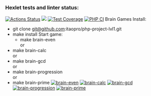 ### Hexlet tests and linter status:
[![Actions Status](https://github.com/itaopro/php-project-lvl1/workflows/hexlet-check/badge.svg)](https://github.com/itaopro/php-project-lvl1/actions)
<a href="https://codeclimate.com/github/itaopro/php-project-lvl1/maintainability"><img src="https://api.codeclimate.com/v1/badges/a99a88d28ad37a79dbf6/maintainability" /></a>
[![Test Coverage](https://api.codeclimate.com/v1/badges/a99a88d28ad37a79dbf6/test_coverage)](https://codeclimate.com/github/itaopro/php-project-lvl1/code)
[![PHP CI](https://github.com/itaopro/php-project-lvl1/actions/workflows/workflow.yml/badge.svg)](https://github.com/itaopro/php-project-lvl1/actions/workflows/workflow.yml)
 Brain Games Install:
 - git clone git@github.com:itaopro/php-project-lvl1.git
 - make install
  Start game:
    - make brain-even
  <br>or</br> 
 - make brain-calc
 <br>or</br> 
 - make brain-gcd
 <br>or</br> 
 - make brain-progression
 <br>or</br> 
 - make brain-prime
[![brain-even](https://asciinema.org/a/d8APTa0LNITRuyqRfUhxL16xv.svg)](https://asciinema.org/a/d8APTa0LNITRuyqRfUhxL16xv)
[![brain-calc](https://asciinema.org/a/SyXR4PFBYjUAqNoRCPJUhUAm1.svg)](https://asciinema.org/a/SyXR4PFBYjUAqNoRCPJUhUAm1)
[![brain-gcd](https://asciinema.org/a/e55qCx9iLqqvnzuj6tqgCDcej.svg)](https://asciinema.org/a/e55qCx9iLqqvnzuj6tqgCDcej)
[![brain-progression](https://asciinema.org/a/Eh3oQY0yE34SnzSQsdMSguQeJ.svg)](https://asciinema.org/a/Eh3oQY0yE34SnzSQsdMSguQeJ)
[![brain-prime](https://asciinema.org/a/PtcHcxHlVroxqUUVRSL6UI8kE.svg)](https://asciinema.org/a/PtcHcxHlVroxqUUVRSL6UI8kE)
